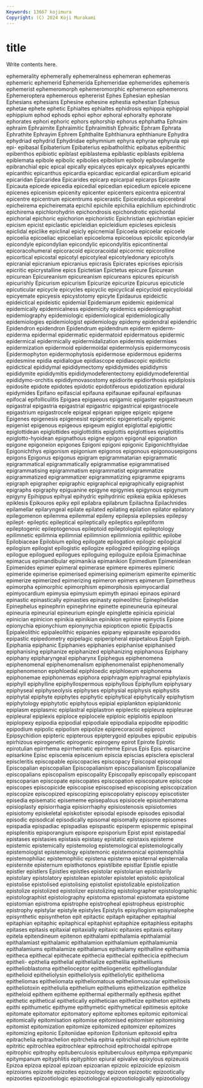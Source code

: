 ```yaml
---
Keywords: 13667 kojimura
Copyright: (C) 2024 Koji Murakami
---
```


# title

Write contents here.



 ephemerality
ephemerally ephemeralness ephemeran ephemeras ephemeric ephemerid Ephemerida Ephemeridae ephemerides ephemeris
ephemerist ephemeromorph ephemeromorphic ephemeron ephemerons Ephemeroptera ephemerous ephererist Ephes Ephesian
ephesian Ephesians ephesians Ephesine ephesine ephestia ephestian Ephesus ephetae ephete
ephetic Ephialtes ephialtes ephidrosis ephippia ephippial ephippium ephod ephods ephoi
ephor ephoral ephoralty ephorate ephorates ephori ephoric ephors ephorship ephorus
ephphatha Ephraim ephraim Ephraimite Ephraimitic Ephraimitish Ephraitic Ephram Ephrata Ephrathite
Ephrayim Ephrem Ephthalite Ephthianura ephthianure Ephydra ephydriad ephydrid Ephydridae ephymnium
ephyra ephyrae ephyrula epi epi- epibasal Epibaterium Epibaterius epibatholithic epibatus
epibenthic epibenthos epibiotic epiblast epiblastema epiblastic epiblasts epiblema epiblemata epibole
epibolic epibolies epibolism epiboly epiboulangerite epibranchial epic epical epically epicalyces
epicalyx epicalyxes epicanthi epicanthic epicanthus epicardia epicardiac epicardial epicardium epicarid
epicaridan Epicaridea Epicarides epicarp epicarpal epicarps Epicaste Epicauta epicede epicedia
epicedial epicedian epicedium epicele epicene epicenes epicenism epicenity epicenter epicenters
epicentra epicentral epicentre epicentrum epicentrums epicerastic Epiceratodus epicerebral epicheirema epicheiremata
epichil epichile epichilia epichilium epichindrotic epichirema epichlorohydrin epichondrosis epichondrotic epichordal
epichorial epichoric epichorion epichoristic Epichristian epichristian epicier epicism epicist epiclastic
epicleidian epicleidium epicleses epiclesis epiclidal epiclike epiclinal epicly epicnemial Epicoela
epicoelar epicoele epicoelia epicoeliac epicoelian epicoeloma epicoelous epicolic epicondylar epicondyle
epicondylian epicondylic epicondylitis epicontinental epicoracohumeral epicoracoid epicoracoidal epicormic epicorolline epicortical
epicostal epicotyl epicotyleal epicotyledonary epicotyls epicranial epicranium epicranius epicrasis Epicrates
epicrises epicrisis epicritic epicrystalline epics Epictetian Epictetus epicure Epicurean epicurean
Epicureanism epicureanism epicureans epicures epicurish epicurishly Epicurism epicurism Epicurize epicurize
Epicurus epicuticle epicuticular epicycle epicycles epicyclic epicyclical epicycloid epicycloidal epicyemate
epicyesis epicystotomy epicyte Epidaurus epideictic epideictical epideistic epidemial Epidemiarum epidemic
epidemical epidemically epidemicalness epidemicity epidemics epidemiographist epidemiography epidemiologic epidemiological epidemiologically
epidemiologies epidemiologist epidemiology epidemy epidendral epidendric Epidendron epidendron Epidendrum epidendrum
epiderm epiderm- epiderma epidermal epidermatic epidermatoid epidermatous epidermic epidermical epidermically
epidermidalization epidermis epidermises epidermization epidermoid epidermoidal epidermolysis epidermomycosis Epidermophyton epidermophytosis
epidermose epidermous epiderms epidesmine epidia epidialogue epidiascope epidiascopic epidictic epidictical
epididymal epididymectomy epididymides epididymis epididymite epididymitis epididymodeferentectomy epididymodeferential epididymo-orchitis epididymovasostomy
epidiorite epidiorthosis epidiplosis epidosite epidote epidotes epidotic epidotiferous epidotization epidural
epidymides Epifano epifascial epifauna epifaunae epifaunal epifaunas epifocal epifolliculitis Epigaea
epigaeous epigamic epigaster epigastraeum epigastral epigastria epigastrial epigastric epigastrical epigastriocele
epigastrium epigastrocele epigeal epigean epigee epigeic epigene Epigenes epigenesis epigenesist
epigenetic epigenetically epigenic epigenist epigenous epigeous epigeum epiglot epiglottal epiglottic
epiglottidean epiglottides epiglottiditis epiglottis epiglottises epiglottitis epiglotto-hyoidean epignathous epigne epigon
epigonal epigonation epigone epigoneion epigones Epigoni epigoni epigonic Epigonichthyidae Epigonichthys
epigonism epigonium epigonos epigonous epigonousepigons epigons Epigonus epigonus epigram epigrammatarian
epigrammatic epigrammatical epigrammatically epigrammatise epigrammatised epigrammatising epigrammatism epigrammatist epigrammatize epigrammatized
epigrammatizer epigrammatizing epigramme epigrams epigraph epigrapher epigraphic epigraphical epigraphically epigraphist
epigraphs epigraphy epiguanine epigyne epigynies epigynous epigynum epigyny Epihippus epihyal
epihydric epihydrinic epikeia epikia epikleses epiklesis Epikouros epiky epil epilabra
epilabrum Epilachna Epilachnides epilamellar epilaryngeal epilate epilated epilating epilation epilator
epilatory epilegomenon epilemma epilemmal epileny epilepsia epilepsies epilepsy epilept- epileptic
epileptical epileptically epileptics epileptiform epileptogenic epileptogenous epileptoid epileptologist epileptology epilimnetic
epilimnia epilimnial epilimnion epilimnionia epilithic epilobe Epilobiaceae Epilobium epilog epilogate
epilogation epilogic epilogical epilogism epilogist epilogistic epilogize epilogized epilogizing epilogs
epilogue epilogued epilogues epiloguing epiloguize epiloia Epimachinae epimacus epimandibular epimanikia
epimanikion Epimedium Epimenidean Epimenides epimer epimeral epimerase epimere epimeres epimeric
epimeride epimerise epimerised epimerising epimerism epimerite epimeritic epimerize epimerized epimerizing
epimeron epimers epimerum Epimetheus epimorpha epimorphic epimorphism epimorphosis epimyocardial epimyocardium
epimysia epimysium epimyth epinaoi epinaos epinard epinastic epinastically epinasties epinasty
epineolithic Epinephelidae Epinephelus epinephrin epinephrine epinette epineuneuria epineural epineuria epineurial
epineurium epingle epinglette epinicia epinicial epinician epinicion epinikia epinikian epinikion
epinine epinyctis Epione epionychia epionychium epionynychia epiopticon epiotic Epipactis Epipaleolithic
epipaleolithic epipanies epipany epiparasite epiparodos epipastic epipedometry epipelagic epiperipheral epipetalous
Epiph Epiph. Epiphania epiphanic Epiphanies epiphanies epiphanise epiphanised epiphanising epiphanize
epiphanized epiphanizing epiphanous Epiphany epiphany epipharyngeal epipharynx Epiphegus epiphenomena epiphenomenal
epiphenomenalism epiphenomenalist epiphenomenally epiphenomenon epiphloedal epiphloedic epiphloeum epiphonema epiphonemae epiphonemas
epiphora epiphragm epiphragmal epiphylaxis epiphyll epiphylline epiphyllospermous epiphyllous Epiphyllum epiphysary
epiphyseal epiphyseolysis epiphyses epiphysial epiphysis epiphysitis epiphytal epiphyte epiphytes epiphytic
epiphytical epiphytically epiphytism epiphytology epiphytotic epiphytous epipial epiplankton epiplanktonic epiplasm
epiplasmic epiplastral epiplastron epiplectic epipleura epipleurae epipleural epiplexis epiploce epiplocele
epiploic epiploitis epiploon epiplopexy epipodia epipodial epipodiale epipodialia epipodite epipoditic
epipodium epipolic epipolism epipolize epiprecoracoid epiproct Epipsychidion epipteric epipterous epipterygoid
epipubes epipubic epipubis epirhizous epirogenetic epirogenic epirogeny epirot Epirote Epirotic
epirotulian epirrhema epirrhematic epirrheme Epirus Epis Epis. episarcine episarkine Episc
episcenia episcenium episcia episcias episclera episcleral episcleritis episcopable episcopacies episcopacy
Episcopal episcopal Episcopalian episcopalian Episcopalianism episcopalianism Episcopalianize episcopalians episcopalism episcopality
Episcopally episcopally episcopant episcoparian episcopate episcopates episcopation episcopature episcope episcopes
episcopicide episcopise episcopised episcopising episcopization episcopize episcopized episcopizing episcopolatry episcopy
episcotister episedia episematic episememe episepalous episiocele episiohematoma episioplasty episiorrhagia episiorrhaphy
episiostenosis episiotomies episiotomy episkeletal episkotister episodal episode episodes episodial episodic
episodical episodically episomal episomally episome episomes epispadia epispadiac epispadias epispastic
episperm epispermic epispinal episplenitis episporangium epispore episporium Epist epist epistapedial
epistases epistasies epistasis epistasy epistatic epistaxis episteme epistemic epistemically epistemolog
epistemological epistemologically epistemologist epistemology epistemonic epistemonical epistemophilia epistemophiliac epistemophilic epistena
episterna episternal episternalia episternite episternum episthotonos epistilbite epistlar Epistle epistle
epistler epistlers Epistles epistles epistolar epistolarian epistolarily epistolary epistolatory epistolean
epistoler epistolet epistolic epistolical epistolise epistolised epistolising epistolist epistolizable epistolization
epistolize epistolized epistolizer epistolizing epistolographer epistolographic epistolographist epistolography epistoma epistomal
epistomata epistome epistomian epistroma epistrophe epistropheal epistropheus epistrophic epistrophy epistylar
epistyle epistyles Epistylis episyllogism episynaloephe episynthetic episyntheton epit epitactic epitaph
epitapher epitaphial epitaphian epitaphic epitaphical epitaphist epitaphize epitaphless epitaphs epitases
epitasis epitaxial epitaxially epitaxic epitaxies epitaxis epitaxy epitela epitendineum epitenon
epithalami epithalamia epithalamial epithalamiast epithalamic epithalamion epithalamium epithalamiumia epithalamiums epithalamize
epithalamus epithalamy epithalline epithamia epitheca epithecal epithecate epithecia epithecial epithecicia
epithecium epitheli- epithelia epithelial epithelialize epithelilia epitheliliums epithelioblastoma epithelioceptor epitheliogenetic
epithelioglandular epithelioid epitheliolysin epitheliolysis epitheliolytic epithelioma epitheliomas epitheliomata epitheliomatous epitheliomuscular
epitheliosis epitheliotoxin epitheliulia epithelium epitheliums epithelization epithelize epitheloid epithem epitheme
epithermal epithermally epithesis epithet epithetic epithetical epithetically epithetician epithetize epitheton
epithets epithi epithumetic epithyme epithymetic epithymetical epitimesis epitoke epitomate epitomator
epitomatory epitome epitomes epitomic epitomical epitomically epitomisation epitomise epitomised epitomiser
epitomising epitomist epitomization epitomize epitomized epitomizer epitomizes epitomizing epitonic Epitoniidae
epitonion Epitonium epitoxoid epitra epitrachelia epitrachelion epitrchelia epitria epitrichial epitrichium
epitrite epitritic epitrochlea epitrochlear epitrochoid epitrochoidal epitrope epitrophic epitrophy epituberculosis
epituberculous epitympa epitympanic epitympanum epityphlitis epityphlon epiural epivalve epixylous epizeuxis
Epizoa epizoa epizoal epizoan epizoarian epizoic epizoicide epizoism epizoisms epizoite
epizoites epizoology epizoon epizootic epizootically epizooties epizootiologic epizootiological epizootiologically epizootiology

